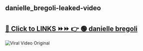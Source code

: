 
 ## danielle_bregoli-leaked-video 

# <h2><a href="https://clipsfans.com/danielle_bregoli&ref=git">🔗 Click to LINKS ⏩⏩ 👉 🟢 danielle bregoli </a></h2>

<a href="https://clipsfans.com/danielle_bregoli&ref=git" rel="nofollow" data-target="animated-image.originalLink"><img src="https://i.ibb.co.com/xMMVF88/686577567.gif" alt="Viral Video Original" style="max-width: 100%; display: inline-block;" data-target="animated-image.originalImage"></a>
